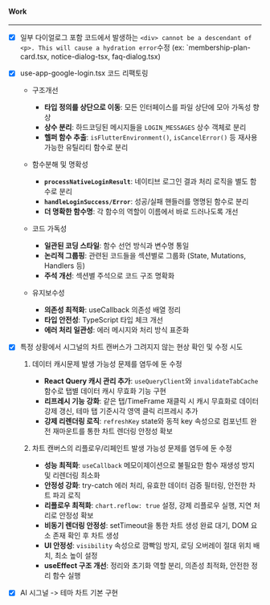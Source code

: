 
#### Work
---
- [x] 일부 다이얼로그 포함 코드에서 발생하는 `<div> cannot be a descendant of <p>. This will cause a hydration error`수정 (ex: `membership-plan-card.tsx, notice-dialog-tsx, faq-dialog.tsx)

- [x] use-app-google-login.tsx 코드 리팩토링
	- 구조개선
		- **타입 정의를 상단으로 이동**: 모든 인터페이스를 파일 상단에 모아 가독성 향상
		- **상수 분리**: 하드코딩된 메시지들을 `LOGIN_MESSAGES` 상수 객체로 분리
		- **헬퍼 함수 추출**: `isFlutterEnvironment()`, `isCancelError()` 등 재사용 가능한 유틸리티 함수로 분리
	
	- 함수분해 및 명확성
		- **`processNativeLoginResult`**: 네이티브 로그인 결과 처리 로직을 별도 함수로 분리
		- **`handleLoginSuccess/Error`**: 성공/실패 핸들러를 명명된 함수로 분리
		- **더 명확한 함수명**: 각 함수의 역할이 이름에서 바로 드러나도록 개선
	
	- 코드 가독성
		- **일관된 코딩 스타일**: 함수 선언 방식과 변수명 통일
		- **논리적 그룹핑**: 관련된 코드들을 섹션별로 그룹화 (State, Mutations, Handlers 등)
		- **주석 개선**: 섹션별 주석으로 코드 구조 명확화
	
	- 유지보수성
		- **의존성 최적화**: useCallback 의존성 배열 정리
		- **타입 안전성**: TypeScript 타입 체크 개선
		- **에러 처리 일관성**: 에러 메시지와 처리 방식 표준화

- [x] 특정 상황에서 시그널의 차트 캔버스가 그려지지 않는 현상 확인 및 수정 시도
	1. 데이터 캐시문제 발생 가능성 문제를 염두에 둔 수정
		- **React Query 캐시 관리 추가**: `useQueryClient`와 `invalidateTabCache` 함수로 탭별 데이터 캐시 무효화 기능 구현
		- **리프레시 기능 강화**: 같은 탭/TimeFrame 재클릭 시 캐시 무효화로 데이터 강제 갱신, 테마 탭 기준시각 영역 클릭 리프레시 추가
		- **강제 리렌더링 로직**: `refreshKey` state와 동적 key 속성으로 컴포넌트 완전 재마운트를 통한 차트 렌더링 안정성 확보
		  
	2. 차트 캔버스의 리플로우/리페인트 발생 가능성 문제를 염두에 둔 수정
		- **성능 최적화**: `useCallback` 메모이제이션으로 불필요한 함수 재생성 방지 및 리렌더링 최소화
		- **안정성 강화**: try-catch 에러 처리, 유효한 데이터 검증 필터링, 안전한 차트 파괴 로직
		- **리플로우 최적화**: `chart.reflow: true` 설정, 강제 리플로우 실행, 지연 처리로 안정성 확보
		- **비동기 렌더링 안정성**: setTimeout을 통한 차트 생성 완료 대기, DOM 요소 존재 확인 후 차트 생성
		- **UI 안정성**: `visibility` 속성으로 깜빡임 방지, 로딩 오버레이 절대 위치 배치, 최소 높이 설정
		- **useEffect 구조 개선**: 정리와 초기화 역할 분리, 의존성 최적화, 안전한 정리 함수 실행

- [x] AI 시그널 -> 테마 차트 기본 구현